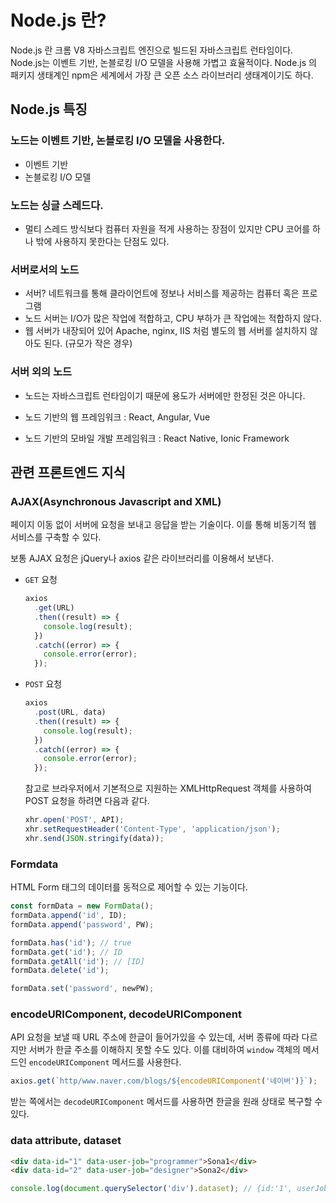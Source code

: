 # Node.js 란?

Node.js 란 크롬 V8 자바스크립트 엔진으로 빌드된 자바스크립트 런타임이다. Node.js는 이벤트 기반, 논블로킹 I/O 모델을 사용해 가볍고 효율적이다. Node.js 의 패키지 생태계인 npm은 세계에서 가장 큰 오픈 소스 라이브러리 생태계이기도 하다.

## Node.js 특징

### 노드는 이벤트 기반, 논블로킹 I/O 모델을 사용한다.

- 이벤트 기반
- 논블로킹 I/O 모델

### 노드는 싱글 스레드다.

- 멀티 스레드 방식보다 컴퓨터 자원을 적게 사용하는 장점이 있지만 CPU 코어를 하나 밖에 사용하지 못한다는 단점도 있다.

### 서버로서의 노드

- 서버? 네트워크를 통해 클라이언트에 정보나 서비스를 제공하는 컴퓨터 혹은 프로그램
- 노드 서버는 I/O가 많은 작업에 적합하고, CPU 부하가 큰 작업에는 적합하지 않다.
- 웹 서버가 내장되어 있어 Apache, nginx, IIS 처럼 별도의 웹 서버를 설치하지 않아도 된다. (규모가 작은 경우)

### 서버 외의 노드

- 노드는 자바스크립트 런타임이기 때문에 용도가 서버에만 한정된 것은 아니다.

- 노드 기반의 웹 프레임워크 : React, Angular, Vue
- 노드 기반의 모바일 개발 프레임워크 : React Native, Ionic Framework

## 관련 프론트엔드 지식

### AJAX(Asynchronous Javascript and XML)

페이지 이동 없이 서버에 요청을 보내고 응답을 받는 기술이다. 이를 통해 비동기적 웹 서비스를 구축할 수 있다.

보통 AJAX 요청은 jQuery나 axios 같은 라이브러리를 이용해서 보낸다.

- `GET` 요청

  ```js
  axios
    .get(URL)
    .then((result) => {
      console.log(result);
    })
    .catch((error) => {
      console.error(error);
    });
  ```

- `POST` 요청

  ```js
  axios
    .post(URL, data)
    .then((result) => {
      console.log(result);
    })
    .catch((error) => {
      console.error(error);
    });
  ```

  참고로 브라우저에서 기본적으로 지원하는 XMLHttpRequest 객체를 사용하여 POST 요청을 하려면 다음과 같다.

  ```js
  xhr.open('POST', API);
  xhr.setRequestHeader('Content-Type', 'application/json');
  xhr.send(JSON.stringify(data));
  ```

### Formdata

HTML Form 태그의 데이터를 동적으로 제어할 수 있는 기능이다.

```js
const formData = new FormData();
formData.append('id', ID);
formData.append('password', PW);

formData.has('id'); // true
formData.get('id'); // ID
formData.getAll('id'); // [ID]
formData.delete('id');

formData.set('password', newPW);
```

### encodeURIComponent, decodeURIComponent

API 요청을 보낼 때 URL 주소에 한글이 들어가있을 수 있는데, 서버 종류에 따라 다르지만 서버가 한글 주소를 이해하지 못할 수도 있다. 이를 대비하여 `window` 객체의 메서드인 `encodeURIComponent` 메서드를 사용한다.

```js
axios.get(`http/www.naver.com/blogs/${encodeURIComponent('네이버')}`);
```

받는 쪽에서는 `decodeURIComponent` 메서드를 사용하면 한글을 원래 상태로 복구할 수 있다.

### data attribute, dataset

```html
<div data-id="1" data-user-job="programmer">Sona1</div>
<div data-id="2" data-user-job="designer">Sona2</div>
```

```js
console.log(document.querySelector('div').dataset); // {id:'1', userJob: 'programmer'}
```
